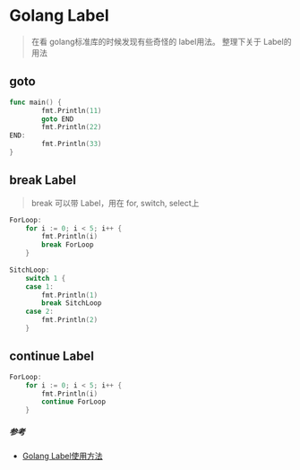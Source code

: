 # Golang Label
> 在看 golang标准库的时候发现有些奇怪的 label用法。
> 整理下关于 Label的用法

## goto

```go
func main() {
		fmt.Println(11)
		goto END
		fmt.Println(22)
END:
		fmt.Println(33)
}
```

## break Label
> break 可以带 Label，用在 for, switch, select上

```go
ForLoop:
	for i := 0; i < 5; i++ {
		fmt.Println(i)
		break ForLoop
	}
	
SitchLoop:
	switch 1 {
	case 1:
		fmt.Println(1)
		break SitchLoop
	case 2:
		fmt.Println(2)
	}
```

## continue Label

```go
ForLoop:
	for i := 0; i < 5; i++ {
		fmt.Println(i)
		continue ForLoop
	}
```

##### 参考
* [Golang Label使用方法](https://www.jianshu.com/p/73fb21401d41)